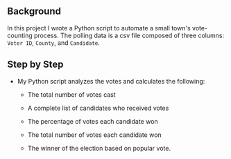 ## Background

In this project I wrote a Python script to automate a small town's vote-counting process.  The polling data is a csv file composed of three columns: `Voter ID`, `County`, and `Candidate`. 

## Step by Step

* My Python script analyzes the votes and calculates the following:

  * The total number of votes cast

  * A complete list of candidates who received votes

  * The percentage of votes each candidate won

  * The total number of votes each candidate won

  * The winner of the election based on popular vote.